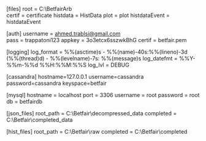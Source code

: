 [files]
root = C:\BetfairArb\
certif = certificate
histdata = HistData
plot = plot
histdataEvent = histdataEvent 

[auth]
username = ahmed.trablsi@gmail.com  
pass = trappatoni123
appkey = 3o3etcx6sszwkBhG
certif = betfair.pem

[logging] 
log_format = %%(asctime)s - %%(name)-40s:%%(lineno)-3d (%%(thread)d) - %%(levelname)-7s: %%(message)s 
log_datefmt = %%Y-%%m-%%d %%H:%%M:%%S 
log_lvl = DEBUG

[cassandra]
hostname=127.0.0.1 
username=cassandra 
password=cassandra 
keyspace=betfair

[mysql]
hostname = localhost
port = 3306
username = root
password = root
db = betfairdb

[json_files]
root_path = C:\Betfair\decompressed_data
completed = C:\Betfair\completed_data

[hist_files]
root_path = C:\Betfair\raw
completed = C:\Betfair\completed